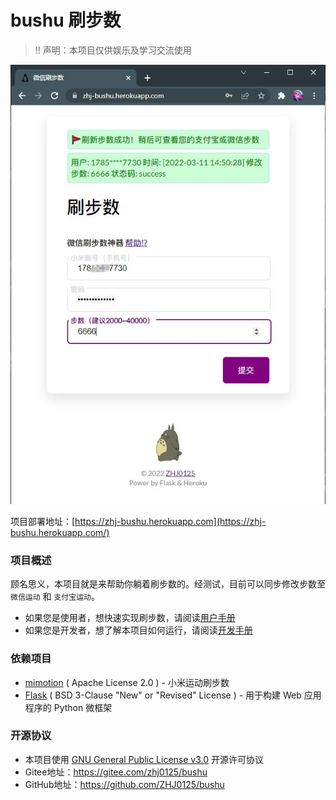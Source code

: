 # bushu 刷步数

> ‼ 声明：本项目仅供娱乐及学习交流使用

![show](docs/show.jpg)

项目部署地址：[https://zhj-bushu.herokuapp.com](https://zhj-bushu.herokuapp.com/)

### 项目概述

顾名思义，本项目就是来帮助你躺着刷步数的。经测试，目前可以同步修改步数至 `微信运动` 和 `支付宝运动`。

* 如果您是使用者，想快速实现刷步数，请阅读[用户手册](docs/UserManual.md)
* 如果您是开发者，想了解本项目如何运行，请阅读[开发手册](docs/DevManual.md)

### 依赖项目

* [mimotion](https://github.com/577fkj/mimotion) ( Apache License 2.0 ) - 小米运动刷步数
* [Flask](https://github.com/pallets/flask) ( BSD 3-Clause "New" or "Revised" License ) - 用于构建 Web 应用程序的 Python 微框架

### 开源协议

* 本项目使用 [GNU General Public License v3.0](../LICENSE) 开源许可协议
* Gitee地址：https://gitee.com/zhj0125/bushu
* GitHub地址：https://github.com/ZHJ0125/bushu
